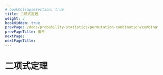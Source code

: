 ```yaml
---
# bookCollapseSection: true
title: 二项式定理
weight: 3
bookHidden: true
prevPage: /docs/probability-statistics/permutation-combination/combination
prevPageTitle: 组合
nextPage: 
nextPageTitle: 
---
```


# 二项式定理

